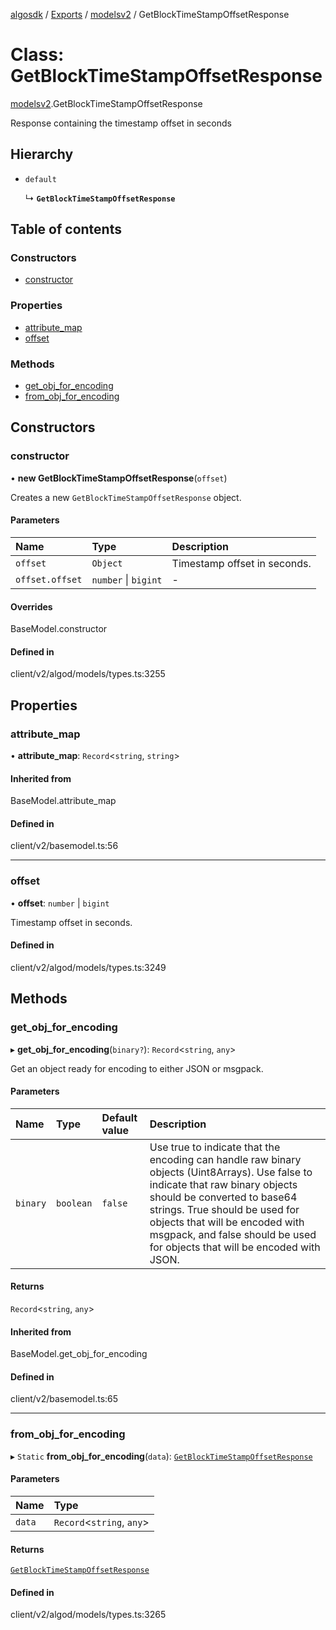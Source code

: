 [algosdk](../README.md) / [Exports](../modules.md) / [modelsv2](../modules/modelsv2.md) / GetBlockTimeStampOffsetResponse

# Class: GetBlockTimeStampOffsetResponse

[modelsv2](../modules/modelsv2.md).GetBlockTimeStampOffsetResponse

Response containing the timestamp offset in seconds

## Hierarchy

- `default`

  ↳ **`GetBlockTimeStampOffsetResponse`**

## Table of contents

### Constructors

- [constructor](modelsv2.GetBlockTimeStampOffsetResponse.md#constructor)

### Properties

- [attribute\_map](modelsv2.GetBlockTimeStampOffsetResponse.md#attribute_map)
- [offset](modelsv2.GetBlockTimeStampOffsetResponse.md#offset)

### Methods

- [get\_obj\_for\_encoding](modelsv2.GetBlockTimeStampOffsetResponse.md#get_obj_for_encoding)
- [from\_obj\_for\_encoding](modelsv2.GetBlockTimeStampOffsetResponse.md#from_obj_for_encoding)

## Constructors

### constructor

• **new GetBlockTimeStampOffsetResponse**(`offset`)

Creates a new `GetBlockTimeStampOffsetResponse` object.

#### Parameters

| Name | Type | Description |
| :------ | :------ | :------ |
| `offset` | `Object` | Timestamp offset in seconds. |
| `offset.offset` | `number` \| `bigint` | - |

#### Overrides

BaseModel.constructor

#### Defined in

client/v2/algod/models/types.ts:3255

## Properties

### attribute\_map

• **attribute\_map**: `Record`\<`string`, `string`\>

#### Inherited from

BaseModel.attribute\_map

#### Defined in

client/v2/basemodel.ts:56

___

### offset

• **offset**: `number` \| `bigint`

Timestamp offset in seconds.

#### Defined in

client/v2/algod/models/types.ts:3249

## Methods

### get\_obj\_for\_encoding

▸ **get_obj_for_encoding**(`binary?`): `Record`\<`string`, `any`\>

Get an object ready for encoding to either JSON or msgpack.

#### Parameters

| Name | Type | Default value | Description |
| :------ | :------ | :------ | :------ |
| `binary` | `boolean` | `false` | Use true to indicate that the encoding can handle raw binary objects (Uint8Arrays). Use false to indicate that raw binary objects should be converted to base64 strings. True should be used for objects that will be encoded with msgpack, and false should be used for objects that will be encoded with JSON. |

#### Returns

`Record`\<`string`, `any`\>

#### Inherited from

BaseModel.get\_obj\_for\_encoding

#### Defined in

client/v2/basemodel.ts:65

___

### from\_obj\_for\_encoding

▸ `Static` **from_obj_for_encoding**(`data`): [`GetBlockTimeStampOffsetResponse`](modelsv2.GetBlockTimeStampOffsetResponse.md)

#### Parameters

| Name | Type |
| :------ | :------ |
| `data` | `Record`\<`string`, `any`\> |

#### Returns

[`GetBlockTimeStampOffsetResponse`](modelsv2.GetBlockTimeStampOffsetResponse.md)

#### Defined in

client/v2/algod/models/types.ts:3265
